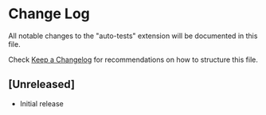 # Change Log

All notable changes to the "auto-tests" extension will be documented in this file.

Check [Keep a Changelog](http://keepachangelog.com/) for recommendations on how to structure this file.

## [Unreleased]

- Initial release